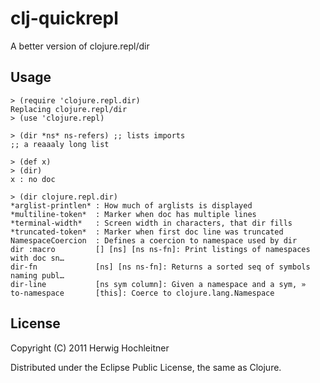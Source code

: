 # clj-quickrepl

A better version of clojure.repl/dir

## Usage

    > (require 'clojure.repl.dir)
    Replacing clojure.repl/dir
    > (use 'clojure.repl)

    > (dir *ns* ns-refers) ;; lists imports
    ;; a reaaaly long list    

    > (def x)
    > (dir)
    x : no doc
    
    > (dir clojure.repl.dir)
    *arglist-printlen* : How much of arglists is displayed
    *multiline-token*  : Marker when doc has multiple lines
    *terminal-width*   : Screen width in characters, that dir fills
    *truncated-token*  : Marker when first doc line was truncated
    NamespaceCoercion  : Defines a coercion to namespace used by dir
    dir :macro         [] [ns] [ns ns-fn]: Print listings of namespaces with doc sn…
    dir-fn             [ns] [ns ns-fn]: Returns a sorted seq of symbols naming publ…
    dir-line           [ns sym column]: Given a namespace and a sym, »
    to-namespace       [this]: Coerce to clojure.lang.Namespace

## License

Copyright (C) 2011 Herwig Hochleitner

Distributed under the Eclipse Public License, the same as Clojure.

